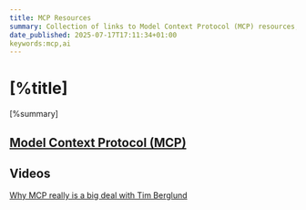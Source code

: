 ```yaml
---
title: MCP Resources
summary: Collection of links to Model Context Protocol (MCP) resources, including videos, articles, and tools.
date_published: 2025-07-17T17:11:34+01:00
keywords:mcp,ai
---
```


# [%title]

[%summary]

## [Model Context Protocol (MCP)](https://modelcontextprotocol.io) 

## Videos
[Why MCP really is a big deal with Tim Berglund](https://www.youtube.com/watch?v=FLpS7OfD5-s) 